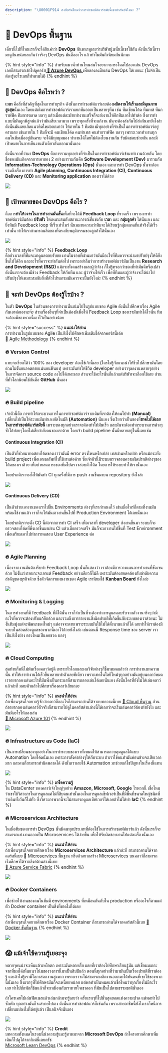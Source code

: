 ```yaml
---
description: "\U0001F914 สงสัยกันไหมว่าการทำซอฟต์แวร์สมัยนี้เขาทำกันยังไงนะ ?"
---
```


# 👶 DevOps พื้นฐาน

เดี๋ยวนี้ไปที่ไหนเราก็จะได้ยินคำว่า **DevOps** กันหนาหูเลยว่าบริษัทนู้นนั้นนี้เขาใช้กัน ดังนั้นวันนี้เรามาดูกันหน่อยละกันว่าจริงๆ DevOps มันคืออะไร แล้วทำไมมันถึงนิยมกันนักนะ

{% hint style="info" %}
สำหรับแมวน้ำท่านไหนสนใจอยากจะกระโดดไปลองเล่น DevOps เลยก็สามารถเข้าไปดูคอร์ส[ **👶 Azure DevOps** ](https://saladpuk.gitbook.io/learn/cloud/azure-devops)เพื่อลองลงมือเล่น DevOps ได้เบยนะ \(ไม่จำเป็นต้องรู้อะไรเลยก็ทำตามได้\)
{% endhint %}

## 🤔 DevOps คือไรหว่า ?

**เวลา** คือสิ่งที่สำคัญที่สุดในการทำธุรกิจ ดังนั้นการทำซอฟต์แวร์เลยต้อง**ผลิตงานให้เร็วและมีคุณภาพสูงสุด**นั่นเอง โดยแต่เดิมการทำซอฟต์แวร์เราแยกทีมออกเป็นหลายๆทีม เช่น ทีมเขียนโค้ด ทีมเทส ทีมกราฟฟิค ทีมการตลาด บลาๆ แล้วเมื่อแต่ละฝ่ายทำงานเสร็จก็จะส่งงานให้อีกทีมเอาไปทำต่อ ซึ่งการทำแบบนี้มันถูกพิสูจน์แล้วว่ามันเสียเวลามาก เพราะทุกครั้งที่จะแก้งาน มันจะต้องส่งกันไปส่งกันมายังไงล่ะ ดังนั้นมันเลยเกิดแนวคิดใหม่ออกมาว่า ให้ภายใน 1 ทีมต้องมีทุกอย่างที่จำเป็นในการทำซอฟต์แวร์อยู่ครบเลย เช่นภายใน 1 ทีมก็จะมี คนเขียนโค้ด คนทำเทส คนทำกราฟฟิค บลาๆ เพราะเวลาทำงานทุกคนในทีมเมื่ออยู่กันครบ จะได้มีทุกมุมมอง ทำงานได้โดยไม่ต้องโยนงานกัน รับผิดชอบช่วยกัน และมีเป้าหมายในการเข็นงานตัวเดียวกันออกมานั่นเอง

ดังนั้นจากที่ว่ามา **DevOps** คือการรวมทุกอย่างที่จำเป็นในการทำซอฟต์แวร์เข้ามาทำงานด้วยกัน โดยชื่อของมันเกิดจากการเอาของ 2 อย่างมารวมกันคือ **Software Development \(Dev\)** มารวมกับ **Information-Technology Operations \(Ops\)** นั่นเอง และการทำ DevOps นั้นจะต้องรวมถึงเรื่องการทำ **Agile planning, Continuous Integration \(CI\), Continuous Delivery \(CD\)** และ **Monitoring application** ของเราได้ด้วย

![](../.gitbook/assets/image%20%28107%29.png)

## 🤔 เป้าหมายของ DevOps คือไร ?

คือการ**ทำให้วงจรในการทำงานมันสั้น**เพื่อที่จะได้มี **Feedback Loop** ที่รวดเร็ว เพราะการทำซอฟต์แวร์มันต้อง **ปรับตัว** ให้เหมาะสมกับสถานะการณ์ที่แข่งกับ **เวล**า และ **กลุ่มลูกค้า** ได้นั่นเอง และยิ่งทีมมี Feedback loop ที่เร็วเท่าไหร่ นั่นหมายความว่าทีมจะได้เรียนรู้กลุ่มตลาดที่แท้จริงได้เร็วเท่านั้น ทำให้เราสามารถผลิตของที่ตรงกับพฤติกรรมของลูกค้าได้นั่นเอง

![](../.gitbook/assets/image%20%28342%29.png)

{% hint style="info" %}
**Feedback Loop**  
คือช่วงเวลาที่ทีมจะมาดูผลตอบรับของงานในรอบที่ผ่านมาว่ามันมีอะไรที่ทีมควรจะนำมาปรับปรุงให้ดียิ่งขึ้นไปได้อีก และอะไรที่ควรจะทำกันต่อไป เพราะอย่าลืมว่าการสร้างซอฟต์แวร์มันเป็นงาน **Research and Development \(R&D\)** แม้กระทั่งคนสร้างและผู้ว่าจ้าง ก็ไม่รู้หรอกว่าของที่ทำมันดีหรือเปล่า ดังนั้นเราจะต้องมีช่วง Feedback ให้กับทีม และ ผู้ว่าจ้างให้เร็ว เพื่อที่ทีมและผู้ว่าจ้างจะได้นำไปปรับปรุงให้เหมาะสมกับสิ่งที่ตัวโปรแกรมมันควรจะเป็นยังไงล่ะ
{% endhint %}

## 🤔 จะทำ DevOps ต้องรู้ไรบ้าง ?

ในตัว **DevOps** ในส่วนของการทำงานนั้นเน้นไปในรูปแบบของ Agile ดังนั้นไปศึกษาเรื่อง Agile กันเอาต่อเองนะจ๊ะ ส่วนเรื่องอื่นๆที่จำเป็นต้องมีเพื่อให้ Feedback Loop ของเรามันทำได้ไวนั้น ทีมจะต้องมีของพวกนี้เอาไว้เป็นอย่างน้อย

{% hint style="success" %}
**แนะนำให้อ่าน**  
การทำงานในรูปแบบของ Agile เป็นยังไงไปศึกษาเพิ่มเติมได้จากคอร์สนี้เด้อ  
[👦 Agile Methodology](https://saladpuk.gitbook.io/learn/basic/agile-methodology)
{% endhint %}

### 🔥 Version Control

แทบจะเรียกได้ว่า 100% ของ developer ต้องใช้เจ้านี้เลย \(ใครไม่รู้จักแนะนำให้รีบไปศึกษามันโดยด่วนไม่งั้นอนาคตตายแน่นอนฟันธง\) เพราะมันทำให้ชีวิต developer อย่างเราๆลดงานหลายๆอย่างในการจัดการ source code ลงไปได้เยอะเลย ส่วนจะใช้อะไรนั้นก็แล้วแต่บริษัทจะเลือกใช้เลย ส่วนที่ทั่วโลกนิยมใช้กันคือ **GitHub** นั่นเอง

![](../.gitbook/assets/image%20%28481%29.png)

### 🔥 Build pipeline

เจ้าตัวนี้คือ การทำให้กระบวนการในการทำซอฟต์แวร์จากเดิมที่เราต้องให้คนไปทำ **\(Manual\)** เปลี่ยนไปเป็นให้ระบบมันทำเองอัตโนมัติ **\(Automation\)** นั่นเอง ซึ่งเรียกว่าเป็นของที่**ขาดไม่ได้เลยในการทำซอฟต์แวร์สมัยนี้** เพราะของทุกอย่างเราจะต้องทำให้มันเร็ว และมันจะต้องทำกระบวนการต่างๆซ้ำได้บ่อยๆโดยไม่เสียกำลังคนของเราด้วย โดยเจ้า build pipeline นั้นมีหลายอยู่ในนี้เลยเช่น

#### Continuous Integration \(CI\)

เป็นตัวที่ช่วยมาทดสอบโค้ดของเราว่ามันมี error ตรงไหนหรือเปล่า เทสผ่านหรือเปล่า หรือแม้กระทั่ง build project เพื่อเอาผลลัพท์ไปใช้งานต่อด้วย ซึ่งเจ้าตัวนี้มีระบบตรวจสอบความผิดปรกติต่างๆของโค้ดของเราด้วย เพื่อช่วยลดภาระของทีมไปตรวจสอบตัวโค้ด โดยการให้ระบบทำให้เรานั่นเอง 

โดยปรกติเราจะสั่งให้มันทำ CI ทุกครั้งที่มีการ push งานขึ้นมาบน repository ยังไงล่ะ

![](../.gitbook/assets/image%20%28570%29.png)

#### Continuous Delivery \(CD\)

เป็นตัวช่วยเอางานของเราไปขึ้น Environments ต่างๆที่เรากำหนดไว้ เช่นเมื่อไหร่ก็ตามที่งานมันพร้อมใช้งานแล้ว เราก็จะให้มันเอางานขึ้นไปที่ Production Environment ได้เลยนั่นเอง

โดยปรกติเราจะตั้ง CD นี้ต่อจากการทำ CI เสร็จ เพื่อเวลาที่ developer ส่งงานขึ้นมา ระบบก็จะตรวจสอบโค้ดที่พึ่งเอาขึ้นมาผ่าน CI แล้วเมื่อตรวจเสร็จ มันก็จะเอางานไปขึ้นที่ Test Environment เพื่อเตรียมเอาไปทำการทดสอบ User Experience ต่อ

![](../.gitbook/assets/image%20%28262%29.png)

### 🔥 Agile Planning

เนื่องจากงานมันต้องรีบทำ Feedback Loop นั่นก็แสดงว่า เราต้องมีการวางแผนการทำงานที่ชัดเจนด้วย ไม่งั้นเร่งรอบกะจะเอาแต่ Feedback อย่างเดียวก็ไม่ดี เพราะมันต้องสอดคล้องกับลำดับความสำคัญของธุรกิจด้วย ซึ่งตัวจัดการแผนงานของ Agile เรานิยมใช้ **Kanban Board** ยังไงล่ะ

![](../.gitbook/assets/image%20%28242%29.png)

### 🔥 Monitoring & Logging

ในการทำงานที่มี feedback ที่ดีได้นั้น เราก็จำเป็นที่จะต้องทำการดูผลตอบรับจากตัวงานจริงๆว่ามีอะไรที่ควรจะต้องปรับแก้อีกด้วย และรวมถึงการรายงานสิ่งผิดปรกติที่เกิดขึ้นกับระบบของเราด้วยนะ ไม่งั้นทีมมุ่งแต่จะพัฒนาของใหม่ๆ แต่อาจจะตายเพราะระบบมันใช้ไม่ได้ตั้งนานแล้วก็ได้ เลยทำให้เราต้องมีระบบในสอดส่องดูแลของพวกนี้เอาไว้ด้วยยังไงล่ะ เช่นตอนนี้ Response time ของ server เราเป็นยังไงบ้าง ตรงไหนเป็นคอขวด บลาๆ

![](../.gitbook/assets/image%20%28351%29.png)

### 🔥 Cloud Computing

สุดท้ายก็หนีไม่พ้นเรื่องคลาว์อยู่ดี เพราะทั่วโลกและผลวิจัยต่างๆก็ชี้มาหมดแล้วว่า การทำงานบทความนั้น ทำให้เราทำงานได้เร็วขึ้นหลายเท่าตัวเลยทีเดียว เพราะเทคโนโลยีใหม่ๆทุกอย่างมันอยู่บนคลาว์หมด เราอยากลองเล่นอะไรที่มันพึ่งเป็นกระแสก็สามารถลองเล่นได้เลยนั่นเอง ดังนั้นใครที่ยังไม่ได้เล่นคลาว์แล้วล่ะก็ มอบตัวแล้วไปศึกษาเรื่องคลาว์เสียเถอะ

{% hint style="info" %}
**แนะนำให้อ่าน**  
ถ้าเพื่อนๆสนใจอยากรู้จักว่าคลาว์คืออะไรก็สามารถอ่านได้จากบทความนี้เบย [👶 Cloud พื้นฐาน](https://saladpuk.gitbook.io/learn/basic/cloud101) ส่วนถ้าอยากลองเล่นคลาว์ตัวจริงก็สามารถไปดูในคอร์สด้านล่างนี้ได้เลยว่าจะเริ่มเล่นคลาว์ต้องทำยังไง และมันมีอะไรให้ลองเล่น  
[👶 Microsoft Azure 101](https://saladpuk.gitbook.io/learn/cloud/azure101)
{% endhint %}

![](../.gitbook/assets/image%20%28452%29.png)

### 🔥 Infrastructure as Code \(IaC\)

เป็นการเปลี่ยนของทุกอย่างในการทำระบบของเราทั้งหมดให้สามารถควบคุมดูแลได้แบบ Automation โดยโค้ดนั่นเอง เพราะการตั้งค่าต่างๆให้กับระบบ ถ้าเราใช้คนทำมันค่อนข้างจะเสียเวลามาก และคนก็สามารถทำผิดพลาดได้ ดังนั้นเราเลยใช้ Automation มาช่วยแก้ไขปัญหาในเรื่องนี้แทน

![](../.gitbook/assets/image%20%28236%29.png)

{% hint style="info" %}
**เกร็ดความรู้**  
ใน DataCenter ของคลาว์เจ้าใหญ่ๆอย่าง **Amazon, Microsoft, Google** ไรพวกนี้ เชื่อไหมว่าเขาใช้วิศวะกรในการดูแลแค่ไม่กี่สิบคนเท่านั้นเองในการดูแลเซิฟเวอร์เป็นที่มีพื้นที่ขนาดใหญ่ชนิดที่ว่าเดินทั้งวันก็ไม่ทั่ว ซึ่งวิศวะกรพวกนี้จะไม่สามารถดูแลเซิฟเวอร์ได้เลยถ้าไม่ได้ทำ **IaC**
{% endhint %}

### 🔥 Microservices Architecture

ในเมื่อทีมของการทำ DevOps นั้นมีคนทุกประเภทที่ต้องใช้ในการสร้างซอฟต์แวร์แล้ว ดังนั้นเราก็จะสามารถแบ่งงานออกเป็น Microservices ได้ง่ายขึ้น เพื่อให้รับผิดชอบงานไปแต่ละเรื่องนั่นเอง

{% hint style="info" %}
**แนะนำให้อ่าน**  
ถ้าเพื่อนๆสนใจอยากศึกษาเรื่อง **Microservices Architecture** แล้วล่ะก็ สามารถอานได้จากคอร์สนี้เบย [👶 Microservices พื้นฐาน](https://saladpuk.gitbook.io/learn/basic/microservices) หรือถ้าอยากสร้าง Microservices บนคลาว์ก็สามารถเริ่มศึกษาได้จากลิงค์ด้านล่างนี้เบย  
[👶 Azure Service Fabric](https://saladpuk.gitbook.io/learn/cloud/azure-service-fabric)
{% endhint %}

![](../.gitbook/assets/image%20%2880%29.png)

### 🔥 Docker Containers

เพื่อช่วยให้งานของคนในทีมมี environments ที่เหมือนกันกับใน production หรืออะไรก็ตามแต่ ตัว Docker container เป็นสิ่งที่ขาดไม่ได้เลย

{% hint style="info" %}
**แนะนำให้อ่าน**  
ถ้าเพื่อนๆสนใจอยากศึกษาเรื่อง Docker Container ก็สามารถอ่านได้จากคอร์สตัวนี้เบย [👶 Docker ขั้นพื้นฐาน](https://saladpuk.gitbook.io/learn/basic/docker)
{% endhint %}

![](../.gitbook/assets/image%20%28210%29.png)

## 😱 แม้เจ้าใช้ความรู้เยอะจุง

หลายๆคนน่าจะเห็นแล้วเหงือตก เพราะมันหลายเรื่องเลยที่เราต้องไปศึกษาเรียนรู้มัน แต่เชื่อผมเถอะจากที่ผมได้เห็นแนวโน้มของวงการนี้มาเป็นสิบปีแล้ว ตอนนี้ทุกอย่างที่ว่ามามันเป็นเรื่องปรกติที่เราต้องรู้ และถ้าไม่รู้เรามีโอกาสตกงานสูงมาก เพราะเราจะไม่สามารถผลิตงานออกมาได้ทันคนที่เขาใช้ของพวกนี้นั่นเอง ซึ่งแรกๆที่ไปศึกษามันก็จะเหนื่อยหน่อย แต่พอทำเป็นหมดแล้วเชื่อไหมว่าทุกเรื่องไม่มีอะไรเลย ทำไปซักพักก็ชินแล้วก็จะเหมือนกับเราหายใจเขาออก ที่มันเป็นไปตามธรรมชาตินั่นเอง

ถ้าใครเคยไปเล่นฟิตเนสแล้วเล่นกล้ามจะรู้เลยว่า ครั้งแรกๆที่ไปนั่นสุดยอดแห่งความปวด แต่พอทำไปซักพัก ทุกอย่างมันก็จะสบายไปเอง ดังนั้นการทำซอฟต์แวร์ก็เช่นกัน เพราะสายอาชีพนี้ยังไงเราก็หนีการเปลี่ยนแปลงไม่ได้อยู่แล้ว เป็นอนิจจังนั่นเอง

![](../.gitbook/assets/image%20%28446%29.png)

{% hint style="info" %}
**Credit**  
บทความทั้งหมดในรอบนี้นำความรู้และรู้ภาพมาจาก **Microsoft DevOps** ถ้าใครอยากศึกษาเพิ่มเติมก็ไปดูได้จากลิงค์นี้เลยครัช  
[Microsoft Learn DevOps](https://docs.microsoft.com/en-us/azure/devops/learn/what-is-devops)
{% endhint %}

